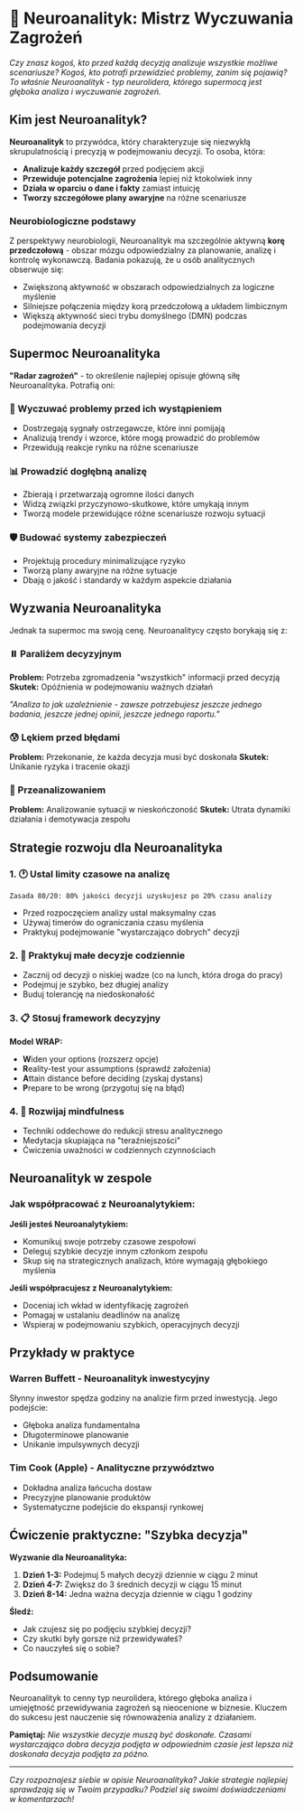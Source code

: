 # 🧠 Neuroanalityk: Mistrz Wyczuwania Zagrożeń

*Czy znasz kogoś, kto przed każdą decyzją analizuje wszystkie możliwe scenariusze? Kogoś, kto potrafi przewidzieć problemy, zanim się pojawią? To właśnie Neuroanalityk - typ neurolidera, którego supermocą jest głęboka analiza i wyczuwanie zagrożeń.*

## Kim jest Neuroanalityk?

**Neuroanalityk** to przywódca, który charakteryzuje się niezwykłą skrupulatnością i precyzją w podejmowaniu decyzji. To osoba, która:

- **Analizuje każdy szczegół** przed podjęciem akcji
- **Przewiduje potencjalne zagrożenia** lepiej niż ktokolwiek inny
- **Działa w oparciu o dane i fakty** zamiast intuicję
- **Tworzy szczegółowe plany awaryjne** na różne scenariusze

### Neurobiologiczne podstawy

Z perspektywy neurobiologii, Neuroanalityk ma szczególnie aktywną **korę przedczołową** - obszar mózgu odpowiedzialny za planowanie, analizę i kontrolę wykonawczą. Badania pokazują, że u osób analitycznych obserwuje się:

- Zwiększoną aktywność w obszarach odpowiedzialnych za logiczne myślenie
- Silniejsze połączenia między korą przedczołową a układem limbicznym
- Większą aktywność sieci trybu domyślnego (DMN) podczas podejmowania decyzji

## Supermoc Neuroanalityka

**"Radar zagrożeń"** - to określenie najlepiej opisuje główną siłę Neuroanalityka. Potrafią oni:

### 🎯 Wyczuwać problemy przed ich wystąpieniem
- Dostrzegają sygnały ostrzegawcze, które inni pomijają
- Analizują trendy i wzorce, które mogą prowadzić do problemów
- Przewidują reakcje rynku na różne scenariusze

### 📊 Prowadzić dogłębną analizę
- Zbierają i przetwarzają ogromne ilości danych
- Widzą związki przyczynowo-skutkowe, które umykają innym
- Tworzą modele przewidujące różne scenariusze rozwoju sytuacji

### 🛡️ Budować systemy zabezpieczeń
- Projektują procedury minimalizujące ryzyko
- Tworzą plany awaryjne na różne sytuacje
- Dbają o jakość i standardy w każdym aspekcie działania

## Wyzwania Neuroanalityka

Jednak ta supermoc ma swoją cenę. Neuroanalitycy często borykają się z:

### ⏸️ Paraliżem decyzyjnym
**Problem:** Potrzeba zgromadzenia "wszystkich" informacji przed decyzją
**Skutek:** Opóźnienia w podejmowaniu ważnych działań

*"Analiza to jak uzależnienie - zawsze potrzebujesz jeszcze jednego badania, jeszcze jednej opinii, jeszcze jednego raportu."*

### 😰 Lękiem przed błędami
**Problem:** Przekonanie, że każda decyzja musi być doskonała
**Skutek:** Unikanie ryzyka i tracenie okazji

### 🔄 Przeanalizowaniem
**Problem:** Analizowanie sytuacji w nieskończoność
**Skutek:** Utrata dynamiki działania i demotywacja zespołu

## Strategie rozwoju dla Neuroanalityka

### 1. 🕐 Ustal limity czasowe na analizę
```
Zasada 80/20: 80% jakości decyzji uzyskujesz po 20% czasu analizy
```
- Przed rozpoczęciem analizy ustal maksymalny czas
- Używaj timerów do ograniczania czasu myślenia
- Praktykuj podejmowanie "wystarczająco dobrych" decyzji

### 2. 🎯 Praktykuj małe decyzje codziennie
- Zacznij od decyzji o niskiej wadze (co na lunch, która droga do pracy)
- Podejmuj je szybko, bez długiej analizy
- Buduj tolerancję na niedoskonałość

### 3. 📋 Stosuj framework decyzyjny
**Model WRAP:**
- **W**iden your options (rozszerz opcje)
- **R**eality-test your assumptions (sprawdź założenia)
- **A**ttain distance before deciding (zyskaj dystans)
- **P**repare to be wrong (przygotuj się na błąd)

### 4. 🧘 Rozwijaj mindfulness
- Techniki oddechowe do redukcji stresu analitycznego
- Medytacja skupiająca na "teraźniejszości"
- Ćwiczenia uważności w codziennych czynnościach

## Neuroanalityk w zespole

### Jak współpracować z Neuroanalytykiem:

**Jeśli jesteś Neuroanalytykiem:**
- Komunikuj swoje potrzeby czasowe zespołowi
- Deleguj szybkie decyzje innym członkom zespołu
- Skup się na strategicznych analizach, które wymagają głębokiego myślenia

**Jeśli współpracujesz z Neuroanalytykiem:**
- Doceniaj ich wkład w identyfikację zagrożeń
- Pomagaj w ustalaniu deadlinów na analizę
- Wspieraj w podejmowaniu szybkich, operacyjnych decyzji

## Przykłady w praktyce

### Warren Buffett - Neuroanalityk inwestycyjny
Słynny inwestor spędza godziny na analizie firm przed inwestycją. Jego podejście:
- Głęboka analiza fundamentalna
- Długoterminowe planowanie
- Unikanie impulsywnych decyzji

### Tim Cook (Apple) - Analityczne przywództwo
- Dokładna analiza łańcucha dostaw
- Precyzyjne planowanie produktów
- Systematyczne podejście do ekspansji rynkowej

## Ćwiczenie praktyczne: "Szybka decyzja"

**Wyzwanie dla Neuroanalityka:**

1. **Dzień 1-3:** Podejmuj 5 małych decyzji dziennie w ciągu 2 minut
2. **Dzień 4-7:** Zwiększ do 3 średnich decyzji w ciągu 15 minut
3. **Dzień 8-14:** Jedna ważna decyzja dziennie w ciągu 1 godziny

**Śledź:**
- Jak czujesz się po podjęciu szybkiej decyzji?
- Czy skutki były gorsze niż przewidywałeś?
- Co nauczyłeś się o sobie?

## Podsumowanie

Neuroanalityk to cenny typ neurolidera, którego głęboka analiza i umiejętność przewidywania zagrożeń są nieocenione w biznesie. Kluczem do sukcesu jest nauczenie się równoważenia analizy z działaniem.

**Pamiętaj:** *Nie wszystkie decyzje muszą być doskonałe. Czasami wystarczająco dobra decyzja podjęta w odpowiednim czasie jest lepsza niż doskonała decyzja podjęta za późno.*

---

*Czy rozpoznajesz siebie w opisie Neuroanalityka? Jakie strategie najlepiej sprawdzają się w Twoim przypadku? Podziel się swoimi doświadczeniami w komentarzach!*
